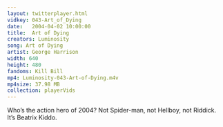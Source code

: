 ```yaml
---
layout: twitterplayer.html
vidkey: 043-Art_of_Dying
date:   2004-04-02 10:00:00
title:  Art of Dying
creators: Luminosity
song: Art of Dying
artist: George Harrison
width: 640
height: 480
fandoms: Kill Bill
mp4: Luminosity-043-Art-of-Dying.m4v
mp4size: 37.98 MB
collection: playerVids
---
```


  <div>
  Who’s the action hero of 2004? Not Spider-man, not Hellboy, not Riddick. It’s Beatrix Kiddo.
  </div>
  